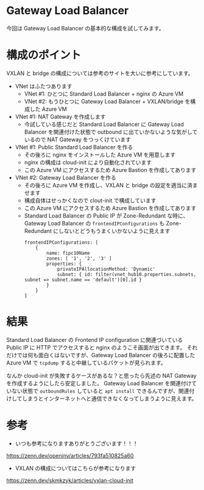 # Gateway Load Balancer

今回は Gateway Load Balancer の基本的な構成を試してみます。

# 構成のポイント

VXLAN と bridge の構成については参考のサイトを大いに参考にしています。

- VNet はふたつあります
  - VNet #1: ひとつに Standard Load Balancer + nginx の Azure VM
  - VNet #2: もうひとつに Gateway Load Balancer + VXLAN/bridge を構成した Azure VM
- VNet #1: NAT Gateway を作成します
  - 今試している感じだと Standard Load Balancer に Gateway Load Balancer を関連付けた状態で outbound に出ていかないような気がしているので NAT Gateway をつっくけています
- VNet #1: Public Standard Load Balancer を作る
  - その後ろに nginx をインストールした Azure VM を用意します
  - nginx の構成は cloud-init により自動化されています
  - この Azure VM にアクセスするため Azure Bastion を作成してあります
- VNet #2: Gateway Load Balancer を作る
  - その後ろに Azure VM を作成し、VXLAN と bridge の設定を適当に済ませます
  - 構成自体はせっかくなので clout-init で構成しています
  - この Azure VM にアクセスするため Azure Bastion を作成してあります
  - Standard Load Balancer の Public IP が Zone-Redundant な時に、Gateway Load Balancer の `frontendIPConfigurations` も Zone-Redundant にしないとどうもうまくいかないように見えます
    ```
    frontendIPConfigurations: [
        {
            name: fipc10Name
            zones: [ '1', '2', '3' ]
            properties: {
                privateIPAllocationMethod: 'Dynamic'
                subnet: { id: filter(vnet_hub10.properties.subnets, subnet => subnet.name == 'default')[0].id }
            }
        }
    ]
    ```

# 結果

Standard Load Balancer の Frontend IP configuration に関連づいている Public IP に HTTP でアクセスすると nginx のようこそ画面が出てきます。
それだけでは何も面白くはないですが、Gateway Load Balancer の後ろに配置した Azure VM で `tcpdump` すると中継しているパケットが見られます。

なんか cloud-init が失敗するケースがあるな？と思ったら先述の NAT Gateway を作成するようにしたら安定しました。
Gateway Load Balancer を関連付けていない状態で `outboundRules` していると `apt install` できるんですが、関連付けしてしまうとインターネットへと通信できなくなってしまうように見えます。

# 参考

- いつも参考になりますありがとうございます！！！

https://zenn.dev/openjny/articles/793fa510825a60

- VXLAN の構成についてはこちらが参考になります

https://zenn.dev/skmkzyk/articles/vxlan-cloud-init

